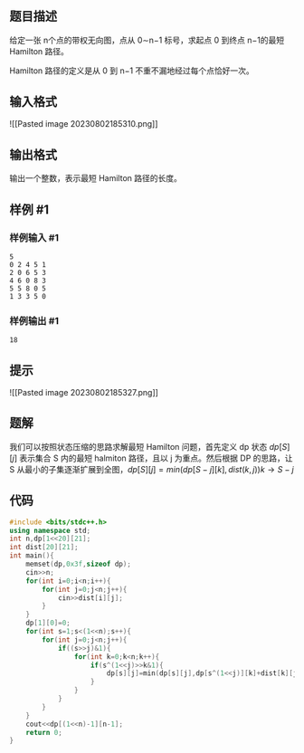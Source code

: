 # 
## 题目描述
给定一张 n个点的带权无向图，点从 0∼n−1 标号，求起点 0 到终点 n−1的最短 Hamilton 路径。

Hamilton 路径的定义是从 0 到 n−1 不重不漏地经过每个点恰好一次。

## 输入格式
![[Pasted image 20230802185310.png]]


## 输出格式

输出一个整数，表示最短 Hamilton 路径的长度。

## 样例 #1

### 样例输入 #1

```
5
0 2 4 5 1
2 0 6 5 3
4 6 0 8 3
5 5 8 0 5
1 3 3 5 0
```

### 样例输出 #1

```
18
```

## 提示

![[Pasted image 20230802185327.png]]

## 题解
我们可以按照状态压缩的思路求解最短 Hamilton 问题，首先定义 dp 状态 $dp[S][j]$ 表示集合 S 内的最短 halmiton 路径，且以 j 为重点。然后根据 DP 的思路，让 S 从最小的子集逐渐扩展到全图，$dp[S][j]=min(dp[S-j][k],dist(k,j)) k\to S-j$


## 代码
```cpp
#include <bits/stdc++.h>
using namespace std;
int n,dp[1<<20][21];
int dist[20][21];
int main(){
	memset(dp,0x3f,sizeof dp);
	cin>>n;
	for(int i=0;i<n;i++){
		for(int j=0;j<n;j++){
			cin>>dist[i][j];
		}
	}
	dp[1][0]=0;
	for(int s=1;s<(1<<n);s++){
		for(int j=0;j<n;j++){
			if((s>>j)&1){
				for(int k=0;k<n;k++){
					if(s^(1<<j)>>k&1){
						dp[s][j]=min(dp[s][j],dp[s^(1<<j)][k]+dist[k][j]);
					}
				}
			}
		}
	}
	cout<<dp[(1<<n)-1][n-1];
	return 0;
}
```